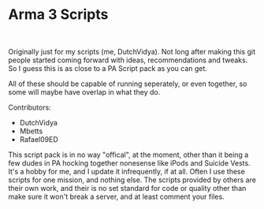 ﻿# Arma 3 Scripts 
﻿
﻿                            

Originally just for my scripts (me, DutchVidya). Not long after making this git people started coming forward with ideas, recommendations and tweaks. So I guess this is as close to a PA Script pack as you can get.

All of these should be capable of running seperately, or even together, so some will maybe have overlap in what they do.

Contributors:

- DutchVidya
- Mbetts
- Rafael09ED


This script pack is in no way "offical", at the moment, other than it being a few dudes in PA hocking together nonesense like iPods and Suicide Vests. It's a hobby for me, and I update it infrequently, if at all. Often I use these scripts for one mission, and nothing else. The scripts provided by others are their own work, and their is no set standard for code or quality other than make sure it won't break a server, and at least comment your files.
